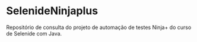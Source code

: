 # SelenideNinjaplus
Repositório de consulta do projeto de automação de testes Ninja+ do curso de Selenide com Java.
